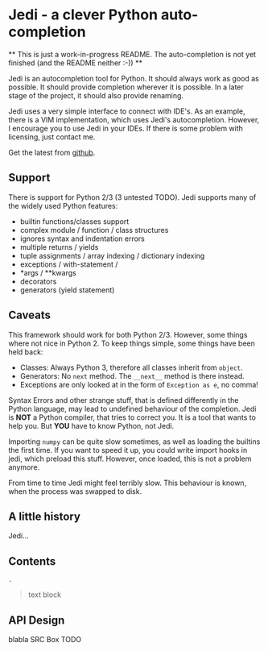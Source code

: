 Jedi - a clever Python auto-completion
============================

** This is just a work-in-progress README. The auto-completion is not yet
finished (and the README neither :-)) **

Jedi is an autocompletion tool for Python. It should always work as good as
possible. It should provide completion wherever it is possible.
In a later stage of the project, it should also provide renaming.

Jedi uses a very simple interface to connect with IDE's. As an example, there
is a VIM implementation, which uses Jedi's autocompletion. However, I encourage
you to use Jedi in your IDEs. If there is some problem with licensing, just
contact me.

Get the latest from [github](http://github.com/davidhalter/jedi).

Support
-------

There is support for Python 2/3 (3 untested TODO).
Jedi supports many of the widely used Python features:

 - builtin functions/classes support
 - complex module / function / class structures
 - ignores syntax and indentation errors
 - multiple returns / yields
 - tuple assignments / array indexing / dictionary indexing
 - exceptions / with-statement / 
 - \*args / \*\*kwargs
 - decorators
 - generators (yield statement)

Caveats
-------

This framework should work for both Python 2/3. However, some things where not
nice in Python 2. To keep things simple, some things have been held back:

 - Classes: Always Python 3, therefore all classes inherit from `object`.
 - Generators: No `next` method. The `__next__` method is there instead.
 - Exceptions are only looked at in the form of `Exception as e`, no comma!

Syntax Errors and other strange stuff, that is defined differently in the
Python language, may lead to undefined behaviour of the completion. Jedi is **NOT**
a Python compiler, that tries to correct you. It is a tool that wants to help
you. But **YOU** have to know Python, not Jedi.

Importing `numpy` can be quite slow sometimes, as well as loading the builtins
the first time. If you want to speed it up, you could write import hooks in
jedi, which preload this stuff. However, once loaded, this is not a problem
anymore.

From time to time Jedi might feel terribly slow. This behaviour is known, when
the process was swapped to disk.


A little history
----------------

Jedi...

Contents
--------

`.`
>    text block


API Design
-----------------

blabla
    SRC Box TODO 


